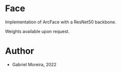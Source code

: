 # Face
Implementation of ArcFace with a ResNet50 backbone.

Weights available upon request.

# Author 
* Gabriel Moreira, 2022
